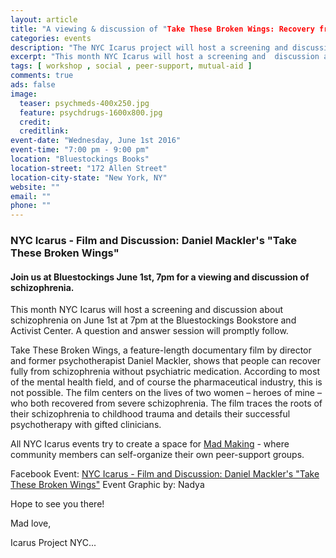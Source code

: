 ```yaml
---
layout: article
title: "A viewing & discussion of "Take These Broken Wings: Recovery from Schizophrenia without Medication"
categories: events
description: "The NYC Icarus project will host a screening and discussion about schizophrenia"
excerpt: "This month NYC Icarus will host a screening and  discussion about schizophrenia on June 1st at 7pm at the Bluestockings Bookstore and Activist Center.  A question and answer session will promptly follow."
tags: [ workshop , social , peer-support, mutual-aid ]
comments: true
ads: false
image:
  teaser: psychmeds-400x250.jpg
  feature: psychdrugs-1600x800.jpg
  credit: 
  creditlink: 
event-date: "Wednesday, June 1st 2016"
event-time: "7:00 pm - 9:00 pm"
location: "Bluestockings Books"
location-street: "172 Allen Street"
location-city-state: "New York, NY"
website: ""
email: ""
phone: ""
---
```

### NYC Icarus - Film and Discussion: Daniel Mackler's "Take These Broken Wings"

#### Join us at Bluestockings June 1st, 7pm for a viewing and discussion of schizophrenia.

This month NYC Icarus will host a screening and  discussion about schizophrenia on June 1st at 7pm at the Bluestockings Bookstore and Activist Center.  A question and answer session will promptly follow.  

Take These Broken Wings, a feature-length documentary film by director and former psychotherapist Daniel Mackler, shows that people can recover fully from schizophrenia without psychiatric medication.  According to most of the mental health field, and of course the pharmaceutical industry, this is not possible.  The film centers on the lives of two women – heroes of mine – who both recovered from severe schizophrenia.  The film traces the roots of their schizophrenia to childhood trauma and details their successful psychotherapy with gifted clinicians.

All NYC Icarus events try to create a space for [Mad Making](http://nycicarus.org/events/madmaking/) - where community members can self-organize their own peer-support groups.

Facebook Event: [NYC Icarus - Film and Discussion: Daniel Mackler's "Take These Broken Wings"](https://www.facebook.com/events/1100994866628366/) 
Event Graphic by: Nadya

Hope to see you there!

Mad love,

Icarus Project NYC...
